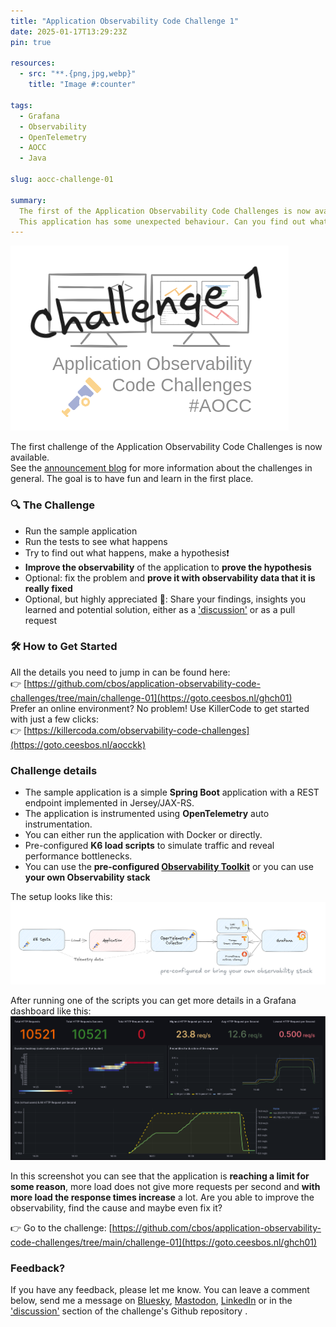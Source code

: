 ```yaml
---
title: "Application Observability Code Challenge 1"
date: 2025-01-17T13:29:23Z
pin: true

resources:
  - src: "**.{png,jpg,webp}"
    title: "Image #:counter"

tags:
  - Grafana
  - Observability
  - OpenTelemetry
  - AOCC
  - Java

slug: aocc-challenge-01

summary:
  The first of the Application Observability Code Challenges is now available. A simple Spring Boot application with a REST endpoint implemented in Jersey/JAX-RS
  This application has some unexpected behaviour. Can you find out what is happening based on the observability data? Can you improve the observability to prove that a fix really fixed the problems?
---
```


![Application Observability Code Challenge 1](aocc_challenge01_small.png)

The first challenge of the Application Observability Code Challenges is now available.   
See the [announcement blog](../application-observability-code-challenges) for more information about the challenges in general.
The goal is to have fun and learn in the first place.

### 🔍 The Challenge
- Run the sample application
- Run the tests to see what happens
- Try to find out what happens, make a hypothesis❗
- **Improve the observability** of the application to **prove the hypothesis**
- Optional: fix the problem and **prove it with observability data that it is really fixed**
- Optional, but highly appreciated 🙏: Share your findings, insights you learned and potential solution, either as a ['discussion'](https://github.com/cbos/application-observability-code-challenges/discussions) or as a pull request

### 🛠️ How to Get Started   
All the details you need to jump in can be found here:   
👉 [https://github.com/cbos/application-observability-code-challenges/tree/main/challenge-01](https://goto.ceesbos.nl/ghch01)   
Prefer an online environment? No problem! Use KillerCode to get started with just a few clicks:   
👉 [https://killercoda.com/observability-code-challenges](https://goto.ceesbos.nl/aocckk)
    
### Challenge details

- The sample application is a simple **Spring Boot** application with a REST endpoint implemented in Jersey/JAX-RS.
- The application is instrumented using **OpenTelemetry** auto instrumentation.
- You can either run the application with Docker or directly.
- Pre-configured **K6 load scripts** to simulate traffic and reveal performance bottlenecks.
- You can use the **pre-configured [Observability Toolkit](../observability-toolkit)** or you can use **your own Observability stack**

The setup looks like this:
![Setup](full_setup.png)

After running one of the scripts you can get more details in a Grafana dashboard like this:
![K6 dashboard](k6_highload_dashboard.png)    

In this screenshot you can see that the application is **reaching a limit for some reason**, more load does not give more requests per second and **with more load the response times increase** a lot.
Are you able to improve the observability, find the cause and maybe even fix it?

👉 Go to the challenge: [https://github.com/cbos/application-observability-code-challenges/tree/main/challenge-01](https://goto.ceesbos.nl/ghch01)

### Feedback?

If you have any feedback, please let me know. You can leave a comment below, send me a message on [Bluesky](https://bsky.app/profile/ceesbos.nl), [Mastodon](https://foojay.social/@cbos), [LinkedIn](https://www.linkedin.com/in/ceesbos/) or in the ['discussion'](https://github.com/cbos/application-observability-code-challenges/discussions) section of the challenge's Github repository .




